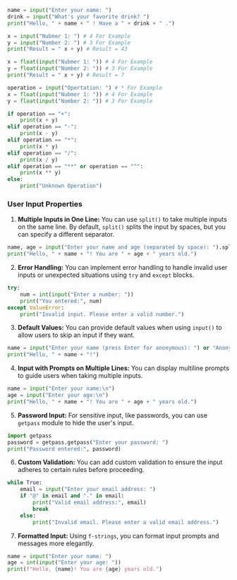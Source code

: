 ```python
name = input("Enter your name: ")
drink = input("What's your favorite drink? ")
print("Hello, " + name + " ! Have a " + drink + " .")
```

```python
x = input("Nubmer 1: ") # 4 For Example
y = input("Number 2: ") # 3 For Example
print("Result = " x + y) # Result = 43

x = float(input("Nubmer 1: ")) # 4 For Example
y = float(input("Number 2: ")) # 3 For Example
print("Result = " x + y) # Result = 7

operation = input("Opertation: ") # * For Example 
x = float(input("Nubmer 1: ")) # 4 For Example
y = float(input("Number 2: ")) # 3 For Example

if operation == "+":
	print(x + y)
elif operation == "-":
	print(x - y)
elif operation == "*":
	print(x * y)
elif operation == "/":
	print(x / y)
elif operation == "**" or operation == "^":
	print(x ** y)
else:
	print("Unknown Operation")
```

### User Input Properties
1. **Multiple Inputs in One Line:** You can use `split()` to take multiple inputs on the same line. By default, `split()` splits the input by spaces, but you can specify a different separator.
```python
name, age = input("Enter your name and age (separated by space): ").split() 
print("Hello, " + name + "! You are " + age + " years old.")
```
2. **Error Handling:** You can implement error handling to handle invalid user inputs or unexpected situations using `try` and `except` blocks.
```python
try:     
	num = int(input("Enter a number: "))
	print("You entered:", num) 
except ValueError:
	print("Invalid input. Please enter a valid number.")
```
3. **Default Values:** You can provide default values when using `input()` to allow users to skip an input if they want.
```python
name = input("Enter your name (press Enter for anonymous): ") or "Anonymous" 
print("Hello, " + name + "!")
```
4. **Input with Prompts on Multiple Lines:** You can display multiline prompts to guide users when taking multiple inputs.
```python
name = input("Enter your name:\n") 
age = input("Enter your age:\n") 
print("Hello, " + name + "! You are " + age + " years old.")
```
5. **Password Input:** For sensitive input, like passwords, you can use `getpass` module to hide the user's input.
```python
import getpass 
password = getpass.getpass("Enter your password: ") 
print("Password entered:", password)
```
6. **Custom Validation:** You can add custom validation to ensure the input adheres to certain rules before proceeding.
```python
while True:     
	email = input("Enter your email address: ")
	if "@" in email and "." in email:
		print("Valid email address:", email)         
		break
	else:
		print("Invalid email. Please enter a valid email address.")
```
7. **Formatted Input:** Using `f-strings`, you can format input prompts and messages more elegantly.
```python
name = input("Enter your name: ") 
age = int(input("Enter your age: ")) 
print(f"Hello, {name}! You are {age} years old.")
```